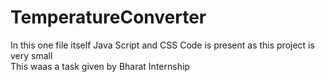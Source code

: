 # TemperatureConverter

In this one file itself Java Script and CSS Code is present as this project is very small<br>
This waas a task given by Bharat Internship

